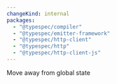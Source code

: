 ```yaml
---
changeKind: internal
packages:
  - "@typespec/compiler"
  - "@typespec/emitter-framework"
  - "@typespec/http-client"
  - "@typespec/http"
  - "@typespec/http-client-js"
---
```


Move away from global state
